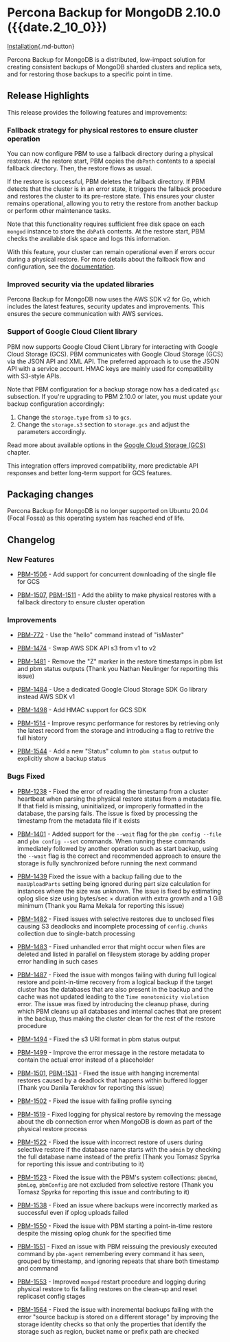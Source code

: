 # Percona Backup for MongoDB 2.10.0 ({{date.2_10_0}})

[Installation](../installation.md){.md-button}


Percona Backup for MongoDB is a distributed, low-impact solution for creating consistent backups of MongoDB sharded clusters and replica sets, and for restoring those backups to a specific point in time.

## Release Highlights

This release provides the following features and improvements:

### Fallback strategy for physical restores to ensure cluster operation

You can now configure PBM to use a fallback directory during a physical restores. At the restore start, PBM copies the `dbPath` contents to a special fallback directory. Then, the restore flows as usual. 

If the restore is successful, PBM deletes the fallback directory. If PBM detects that the cluster is in an error state, it triggers the fallback procedure and restores the cluster to its pre-restore state. This ensures your cluster remains operational, allowing you to retry the restore from another backup or perform other maintenance tasks.

Note that this functionality requires sufficient free disk space on each `mongod` instance to store the `dbPath` contents. At the restore start, PBM checks the available disk space and logs this information.

With this feature, your cluster can remain operational even if errors occur during a physical restore. For more details about the fallback flow and configuration, see the [documentation](../features/physical.md/#physical-restores-with-a-fallback-directory).

### Improved security via the updated libraries

Percona Backup for MongoDB now uses the AWS SDK v2 for Go, which includes the latest features, security updates and improvements. This ensures the secure communication with AWS services.

### Support of Google Cloud Client library

PBM now supports Google Cloud Client Library for interacting with Google Cloud Storage (GCS). PBM  communicates with Google Cloud Storage (GCS) via the JSON API and XML API. The preferred approach is to use the JSON API with a service account. HMAC keys are mainly used for compatibility with S3-style APIs. 

Note that PBM configuration for a backup storage now has a dedicated `gsc` subsection. If you're upgrading to PBM 2.10.0 or later, you must update your backup configuration accordingly:

1. Change the `storage.type` from `s3` to `gcs`.
2. Change the `storage.s3` section to `storage.gcs` and adjust the parameters accordingly.

Read more about available options in the [Google Cloud Storage (GCS)](../details/gcs.md) chapter.

This integration offers improved compatibility, more predictable API responses and better long-term support for GCS features.

## Packaging changes

Percona Backup for MongoDB is no longer supported on Ubuntu 20.04 (Focal Fossa) as this operating system has reached end of life.


## Changelog

### New Features

* [PBM-1506](https://perconadev.atlassian.net/browse/PBM-1506) - Add support for concurrent downloading of the single file for GCS

* [PBM-1507](https://perconadev.atlassian.net/browse/PBM-1507), [PBM-1511](https://perconadev.atlassian.net/browse/PBM-1511) - Add the ability to make physical restores with a fallback directory to ensure cluster operation

### Improvements

* [PBM-772](https://perconadev.atlassian.net/browse/PBM-772) - Use the "hello" command instead of "isMaster"

* [PBM-1474](https://perconadev.atlassian.net/browse/PBM-1474) - Swap AWS SDK API s3 from v1 to v2

* [PBM-1481](https://perconadev.atlassian.net/browse/PBM-1481) - Remove the "Z" marker in the restore timestamps in pbm list and pbm status outputs (Thank you Nathan Neulinger for reporting this issue)

* [PBM-1484](https://perconadev.atlassian.net/browse/PBM-1484) - Use a dedicated Google Cloud Storage SDK Go library instead AWS SDK v1

* [PBM-1498](https://perconadev.atlassian.net/browse/PBM-1498) - Add HMAC support for GCS SDK

* [PBM-1514](https://perconadev.atlassian.net/browse/PBM-1514) - Improve resync performance for restores by retrieving only the latest record from the storage and introducing a flag to retrive the full history

* [PBM-1544](https://perconadev.atlassian.net/browse/PBM-1544) - Add a new "Status" column  to `pbm status` output to explicitly show a backup status

### Bugs Fixed

* [PBM-1238](https://perconadev.atlassian.net/browse/PBM-1238) - Fixed the error of reading the timestamp from a cluster heartbeat when parsing the physical restore status from a metadata file. If that field is missing, uninitialized, or improperly formatted in the database, the parsing fails. The issue is fixed by processing the timestamp from the metadata file if it exists

* [PBM-1401](https://perconadev.atlassian.net/browse/PBM-1401) - Added support for the `--wait` flag for the `pbm config --file` and `pbm config --set` commands. When running these commands immediately followed by another operation such as start backup, using the `--wait` flag is the correct and recommended approach to ensure the storage is fully synchronized before running the next command

* [PBM-1439](https://perconadev.atlassian.net/browse/PBM-1439) Fixed the issue with a backup failing due to the `maxUploadParts` setting being ignored during part size calculation for instances where the size was unknown. The issue is fixed by estimating oplog slice size using bytes/sec × duration with extra growth and a 1 GiB minimum (Thank you Rama Mekala for reporting this issue)

* [PBM-1482](https://perconadev.atlassian.net/browse/PBM-1482) - Fixed issues with selective restores due to unclosed files causing S3 deadlocks and incomplete processing of `config.chunks` collection due to single-batch processing

* [PBM-1483](https://perconadev.atlassian.net/browse/PBM-1483) - Fixed unhandled error that might occur when files are deleted and listed in parallel on filesystem storage by adding proper error handling in such cases

* [PBM-1487](https://perconadev.atlassian.net/browse/PBM-1487) - Fixed the issue with mongos failing with during full logical restore and point-in-time recovery from a logical backup if the target cluster has the databases that are also present in the backup and the cache was not updated leading to the `Time monotonicity violation` error. The issue was fixed by introducing the cleanup phase, during which PBM cleans up all databases and internal caches that are present in the backup, thus making the cluster clean for the rest of the restore procedure

* [PBM-1494](https://perconadev.atlassian.net/browse/PBM-1494) - Fixed the s3 URI format in pbm status output

* [PBM-1499](https://perconadev.atlassian.net/browse/PBM-1499) - Improve the error message in the restore metadata to contain the actual error instead of a placeholder

* [PBM-1501](https://perconadev.atlassian.net/browse/PBM-1501), [PBM-1531](https://perconadev.atlassian.net/browse/PBM-1531) - Fixed the issue with hanging incremental restores caused by a deadlock that happens within buffered logger (Thank you Danila Terekhov for reporting this issue)

* [PBM-1502](https://perconadev.atlassian.net/browse/PBM-1502) - Fixed the issue with failing profile syncing

* [PBM-1519](https://perconadev.atlassian.net/browse/PBM-1519) - Fixed logging for physical restore by removing the message about the db connection error when MongoDB is down as part of the physical restore process

* [PBM-1522](https://perconadev.atlassian.net/browse/PBM-1522) - Fixed the issue with incorrect restore of users during selective restore if the database name starts with the `admin` by checking the full database name instead of the prefix (Thank you Tomasz Spyrka for reporting this issue and contributing to it)

* [PBM-1523](https://perconadev.atlassian.net/browse/PBM-1523) - Fixed the issue with the PBM's system collections: `pbmCmd`, `pbmLog`, `pbmConfig` are not excluded from selective restore (Thank you Tomasz Spyrka for reporting this issue and contributing to it)

* [PBM-1538](https://perconadev.atlassian.net/browse/PBM-1538) - Fixed an issue where backups were incorrectly marked as successful even if oplog uploads failed

* [PBM-1550](https://perconadev.atlassian.net/browse/PBM-1550) - Fixed the issue with PBM starting a point-in-time restore despite the missing oplog chunk for the specified time

* [PBM-1551](https://perconadev.atlassian.net/browse/PBM-1551) - Fixed an issue with PBM reissuing the previously executed command by `pbm-agent` remembering every command it has seen, grouped by timestamp, and ignoring repeats that share both timestamp and command

* [PBM-1553](https://perconadev.atlassian.net/browse/PBM-1553) - Improved `mongod` restart procedure and logging during physical restore to fix failing restores on the clean-up and reset replicaset config stages

* [PBM-1564](https://perconadev.atlassian.net/browse/PBM-1564) - Fixed the issue with  incremental backups failing with the error "source backup is stored on a different storage" by improving the storage identity checks so that only the properties that identify the storage such as region,  bucket name or prefix path are checked



